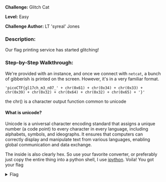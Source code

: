 **Challenge:** Glitch Cat

**Level:** Easy

**Challenge Author:** LT 'syreal' Jones

### Description: 
Our flag printing service has started glitching!

### Step-by-Step Walkthrough:
We're provided with an instance, and once we connect with `netcat`, a bunch of gibberish is printed on the screen. However, it's in a very familiar format.

`'picoCTF{gl17ch_m3_n07_' + chr(0x61) + chr(0x34) + chr(0x33) + chr(0x39) + chr(0x32) + chr(0x64) + chr(0x32) + chr(0x65) + '}'`

the chr() is a character output function common to unicode

#### What is unicode?
Unicode is a universal character encoding standard that assigns a unique number (a code point) to every character in every language, including alphabets, symbols, and ideographs. It ensures that computers can correctly display and manipulate text from various languages, enabling global communication and data exchange. 

The inside is also clearly hex. So use your favorite converter, or preferably just copy the entire thing into a python shell, I use [ipython](https://ipython.readthedocs.io/en/stable/install/index.html). Voila! You got your flag



<details><summary>Flag</summary>
    <pre>
    picoCTF{gl17ch_m3_n07_a4392d2e}
    </pre>
   </details>